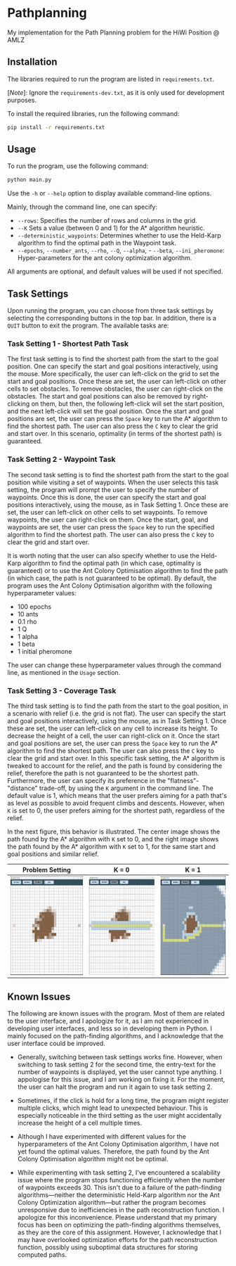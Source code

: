 # Pathplanning

My implementation for the Path Planning problem for the HiWi Position @ AMLZ

## Installation

The libraries required to run the program are listed in ``requirements.txt``. 

[*Note*]: Ignore the ``requirements-dev.txt``, as it is only used 
for development purposes.

To install the required libraries, run the following command:

```bash 
pip install -r requirements.txt
```

## Usage

To run the program, use the following command:

```bash
python main.py
```

Use the ``-h`` or ``--help`` option to display available command-line options.

Mainly, through the command line, one can specify:
- ``--rows``: Specifies the number of rows and columns in the grid.
- ``--K`` Sets a value (between 0 and 1) for the A* algorithm heuristic.
- ``--deterministic_waypoints``: Determines whether to use the Held-Karp algorithm to find the optimal path in the Waypoint task.
- ``--epochs``, ``--number_ants``, ``--rho``, ``--Q``, ``--alpha``, - ``--beta``, ``--ini_pheromone``: Hyper-parameters for the ant colony optimization algorithm.

All arguments are optional, and default values will be used if not specified.

## Task Settings
Upon running the program, you can choose from three task settings by selecting the corresponding buttons in the top bar. In addition, there is a ``QUIT`` button to exit the program. The available tasks are:


### Task Setting 1 - Shortest Path Task

The first task setting is to find the shortest path from the start to the goal position. One can specify the start and goal positions interactively, using the mouse. More specifically, the user can left-click on the grid to set the start and goal positions. Once these are set, the user can left-click on other cells to set obstacles. To remove obstacles, the user can right-click on the obstacles. The start and goal positions can also be removed by right-clicking on them, but then, the following left-click will set the start position, and the next left-click will set the goal position. Once the start and goal positions are set, the user can press the ``Space`` key to run the A* algorithm to find the shortest path. The user can also press the ``C`` key to clear the grid and start over. In this scenario, optimality (in terms of the shortest path) is guaranteed.

### Task Setting 2 - Waypoint Task
The second task setting is to find the shortest path from the start to the goal position while visiting a set of waypoints. When the user selects this task setting, the program will prompt the user to specify the number of waypoints. Once this is done, the user can specify the start and goal positions interactively, using the mouse, as in Task Setting 1. Once these are set, the user can left-click on other cells to set waypoints. To remove waypoints, the user can right-click on them. Once the start, goal, and waypoints are set, the user can press the ``Space`` key to run the specified algorithm to find the shortest path. The user can also press the ``C`` key to clear the grid and start over.

It is worth noting that the user can also specify whether to use the Held-Karp algorithm to find the optimal path (in which case, optimality is guaranteed) or to use the Ant Colony Optimisation algorithm to find the path (in which case, the path is not guaranteed to be optimal). By default, the program uses the Ant Colony Optimisation algorithm with the following hyperparameter values:

- 100 epochs
- 10 ants
- 0.1 rho
- 1 Q
- 1 alpha
- 1 beta
- 1 initial pheromone

The user can change these hyperparameter values through the command line, as mentioned in the ``Usage`` section.

### Task Setting 3 - Coverage Task

The third task setting is to find the path from the start to the goal position, in a scenario with relief (i.e. the grid is not flat). The user can specify the start and goal positions interactively, using the mouse, as in Task Setting 1. Once these are set, the user can left-click on any cell to increase its height. To decrease the height of a cell, the user can right-click on it. Once the start and goal positions are set, the user can press the ``Space`` key to run the A* algorithm to find the shortest path. The user can also press the ``C`` key to clear the grid and start over. In this specific task setting, the A* algorithm is tweaked to account for the relief, and the path is found by considering the relief, therefore the path is not guaranteed to be the shortest path. Furthermore, the user can specify its preference in the "flatness"-"distance" trade-off, by using the ``K`` argument in the command line. The default value is 1, which means that the user prefers  aiming for a path that's as level as possible to avoid frequent climbs and descents. However, when ``K`` is set to 0, the user prefers aiming for the shortest path, regardless of the relief. 

In the next figure, this behavior is illustrated. The center image shows the path found by the A* algorithm with ``K`` set to 0, and the right image shows the path found by the A* algorithm with ``K`` set to 1, for the same start and goal positions and similar relief.

| Problem Setting                  | K = 0                  | K = 1                   |
|---------------------------|---------------------------|---------------------------|
| <img src="images/setting3_k0_exampleA.png" alt="Caption for Image 1" style="width: 225px; height: 225px;"> | <img src="images/setting3_k0_exampleB.png" alt="Caption for Image 2" style="width: 225px; height: 225px;"> | <img src="images/setting3_k0_exampleC.png" alt="Caption for Image 3" style="width: 225px; height: 225px;"> |


## Known Issues

The following are known issues with the program. Most of them are related to the user interface, and I apologize for it, as I am not experienced in developing user interfaces, and less so in developing them in Python.
I mainly focused on the path-finding algorithms, and I acknowledge that the user interface could be improved.

- Generally, switching between task settings works fine. However, when switching to task setting 2 for the second time, the entry-text for the number of waypoints is displayed, yet the user cannot type anything. I appologise for this issue, and I am working on fixing it. For the moment, the user can halt the program and run it again to use task setting 2.

- Sometimes, if the click is hold for a long time, the program might register multiple clicks, which might lead to unexpected behaviour. This is especially noticeable in the third setting as the user might accidentally increase the height of a cell multiple times. 

- Although I have experimented with different values for the hyperparameters of the Ant Colony Optimisation algorithm, I have not yet found the optimal values. Therefore, the path found by the Ant Colony Optimisation algorithm might not be optimal. 

- While experimenting with task setting 2, I've encountered a scalability issue where the program stops functioning efficiently when the number of waypoints exceeds 30. This isn't due to a failure of the path-finding algorithms—neither the deterministic Held-Karp algorithm nor the Ant Colony Optimization algorithm—but rather the program becomes unresponsive due to inefficiencies in the path reconstruction function. I apologize for this inconvenience. Please understand that my primary focus has been on optimizing the path-finding algorithms themselves, as they are the core of this assignment. However, I acknowledge that I may have overlooked optimization efforts for the path reconstruction function, possibly using suboptimal data structures for storing computed paths.


